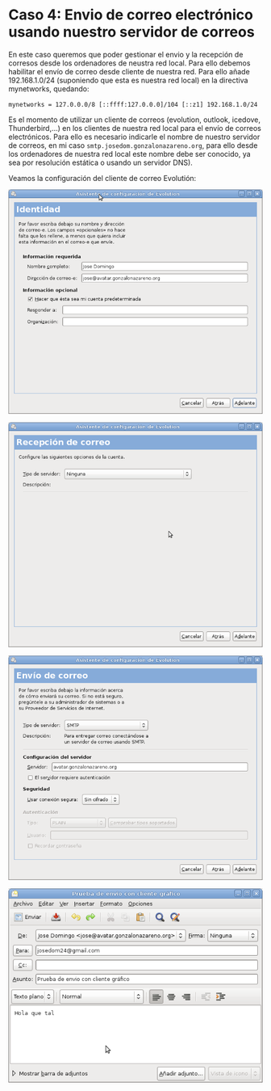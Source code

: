 # Caso 4: Envio de correo electrónico usando nuestro servidor de correos


En este caso queremos que poder gestionar el envio y la recepción de corresos desde los ordenadores de neustra red local. Para ello debemos habilitar el envío de correo desde cliente de nuestra red. Para ello añade 192.168.1.0/24 (suponiendo que esta es nuestra red local) en la directiva mynetworks, quedando:

	mynetworks = 127.0.0.0/8 [::ffff:127.0.0.0]/104 [::z1] 192.168.1.0/24


Es el momento de utilizar un cliente de correos (evolution, outlook, icedove, Thunderbird,...) en los clientes de nuestra red local para el envío de correos electrónicos. Para ello es necesario indicarle el nombre de nuestro servidor de correos, en mi caso ``smtp.josedom.gonzalonazareno.org``, para ello desde los ordenadores de nuestra red local este nombre debe ser conocido, ya sea por resolución estática o usando un servidor DNS).

Veamos la configuración del cliente de correo Evolutión:

![postfix8](img/evo1.png)

![postfix8](img/evo2.png)

![postfix8](img/evo3.png)

![postfix8](img/evo4.png)

